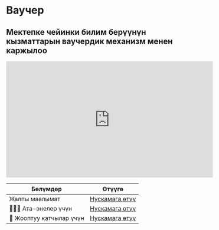# Ваучер

## Мектепке чейинки билим берүүнүн кызматтарын ваучердик механизм менен каржылоо


<iframe 
  width="560" 
  height="315" 
  src="https://www.youtube.com/embed/QWZOHBsTXQU?si=AKHgSV_vB0RcYlcn" 
  title="YouTube video player" 
  frameborder="0" 
  allow="accelerometer; autoplay; clipboard-write; encrypted-media; gyroscope; picture-in-picture; web-share" 
  allowfullscreen>
</iframe>



|  Бөлүмдөр      | Өтүүгө                       |
|-----------|-------------------------------|
| Жалпы маалымат | [Нускамага өтүү](info) |
| 👨‍👩‍👧 Ата-энелер үчүн | [Нускамага өтүү](parent) |
| 🏫 Жооптуу катчылар үчүн | [Нускамага өтүү](secretary) |
